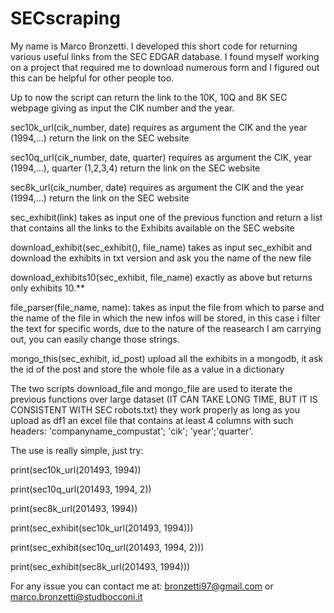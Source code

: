 # SECscraping
My name is Marco Bronzetti. I developed this short code for returning various useful links from the SEC EDGAR database. I found myself working on a project that required me to download numerous form and I figured out this can be helpful for other people too.

Up to now the script can return the link to the 10K, 10Q and 8K SEC webpage giving as input the CIK number and the year.

sec10k_url(cik_number, date) requires as argument the CIK and the year (1994,...) return the link on the SEC website

sec10q_url(cik_number, date, quarter) requires as argument the CIK, year (1994,...), quarter (1,2,3,4) return the link on the SEC website

sec8k_url(cik_number, date) requires as argument the CIK and the year (1994,...) return the link on the SEC website

sec_exhibit(link) takes as input one of the previous function and return a list that contains all the links to the Exhibits available on the SEC website

download_exhibit(sec_exhibit(), file_name) takes as input sec_exhibit and download the exhibits in txt version and ask you the name of the new file

download_exhibits10(sec_exhibit, file_name) exactly as above but returns only exhibits 10.**

file_parser(file_name, name): takes as input the file from which to parse and the name of the file in which the new infos will be stored, in this case i filter the text for specific words, due to the nature of the reasearch I am carrying out, you can easily change those strings.

mongo_this(sec_exhibit, id_post) upload all the exhibits in a mongodb, it ask the id of the post and store the whole file as a value in a dictionary

The two scripts download_file and mongo_file are used to iterate the previous functions over large dataset (IT CAN TAKE LONG TIME, BUT IT IS CONSISTENT WITH SEC robots.txt) they work properly as long as you upload as df1 an excel file that contains at least 4 columns with such headers: 'companyname_compustat'; 'cik'; 'year';'quarter'.

The use is really simple, just try:

print(sec10k_url(201493, 1994))

print(sec10q_url(201493, 1994, 2))

print(sec8k_url(201493, 1994))

print(sec_exhibit(sec10k_url(201493, 1994)))

print(sec_exhibit(sec10q_url(201493, 1994, 2)))

print(sec_exhibit(sec8k_url(201493, 1994)))

For any issue you can contact me at: bronzetti97@gmail.com or marco.bronzetti@studbocconi.it
